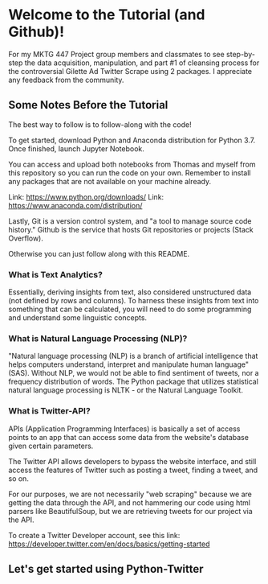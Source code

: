 # Welcome to the Tutorial (and Github)!
For my MKTG 447 Project group members and classmates to see step-by-step the data acquisition, manipulation, and part #1 of cleansing process for the controversial Gilette Ad Twitter Scrape using 2 packages. I appreciate any feedback from the community.

## Some Notes Before the Tutorial
The best way to follow is to follow-along with the code! 

To get started, download Python and Anaconda distribution for Python 3.7. Once finished, launch Jupyter Notebook. 

You can access and upload both notebooks from Thomas and myself from this repository so you can run the code on your own. Remember to install any packages that are not available on your machine already.

Link: https://www.python.org/downloads/
Link: https://www.anaconda.com/distribution/

Lastly, Git is a version control system, and "a tool to manage source code history." Github is the service that hosts Git repositories or projects (Stack Overflow). 

Otherwise you can just follow along with this README.

### What is Text Analytics? 

Essentially, deriving insights from text, also considered unstructured data (not defined by rows and columns). To harness these insights from text into something that can be calculated, you will need to do some programming and understand some linguistic concepts.

### What is Natural Language Processing (NLP)?

"Natural language processing (NLP) is a branch of artificial intelligence that helps computers understand, interpret and manipulate human language" (SAS). Without NLP, we would not be able to find sentiment of tweets, nor a frequency distribution of words. The Python package that utilizes statistical natural language processing is NLTK - or the Natural Language Toolkit.

### What is Twitter-API? 

APIs (Application Programming Interfaces) is basically a set of access points to an app that can access some data from the website's database given certain parameters. 

The Twitter API allows developers to bypass the website interface, and still access the features of Twitter such as posting a tweet, finding a tweet, and so on. 

For our purposes, we are not necessarily "web scraping" because we are getting the data through the API, and not hammering our code using html parsers like BeautifulSoup, but we are retrieving tweets for our project via the API.

To create a Twitter Developer account, see this link: https://developer.twitter.com/en/docs/basics/getting-started

## Let's get started using Python-Twitter


